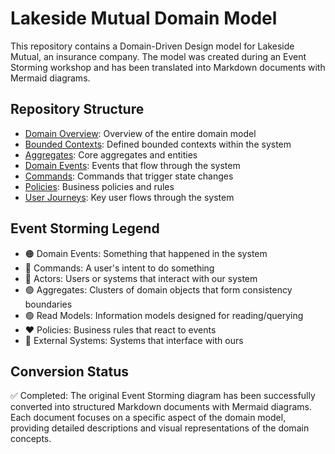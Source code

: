 # Lakeside Mutual Domain Model

This repository contains a Domain-Driven Design model for Lakeside Mutual, an insurance company. The model was created during an Event Storming workshop and has been translated into Markdown documents with Mermaid diagrams.

## Repository Structure

- [Domain Overview](docs/domain-overview.md): Overview of the entire domain model
- [Bounded Contexts](docs/bounded-contexts.md): Defined bounded contexts within the system
- [Aggregates](docs/aggregates.md): Core aggregates and entities
- [Domain Events](docs/domain-events.md): Events that flow through the system
- [Commands](docs/commands.md): Commands that trigger state changes
- [Policies](docs/policies.md): Business policies and rules
- [User Journeys](docs/user-journeys.md): Key user flows through the system

## Event Storming Legend

- 🟠 Domain Events: Something that happened in the system
- 🔵 Commands: A user's intent to do something
- 💛 Actors: Users or systems that interact with our system
- 🟣 Aggregates: Clusters of domain objects that form consistency boundaries
- 🟢 Read Models: Information models designed for reading/querying
- ❤️ Policies: Business rules that react to events
- 💙 External Systems: Systems that interface with ours

## Conversion Status

✅ Completed: The original Event Storming diagram has been successfully converted into structured Markdown documents with Mermaid diagrams. Each document focuses on a specific aspect of the domain model, providing detailed descriptions and visual representations of the domain concepts.

